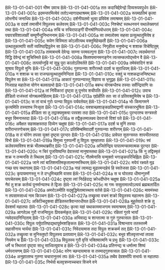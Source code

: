 BR-13-01-041-001	भीष्म उवाच
BR-13-01-041-001a	ततः कदाचिद्देवेन्द्रो दिव्यरूपवपुर्धरः
BR-13-01-041-001c	इदमन्तरमित्येवं ततोऽभ्यागादथाश्रमम्
BR-13-01-041-002a	रूपमप्रतिमं कृत्वा लोभनीयं जनाधिप
BR-13-01-041-002c	दर्शनीयतमो भूत्वा प्रविवेश तमाश्रमम्
BR-13-01-041-003a	स ददर्श तमासीनं विपुलस्य कलेवरम्
BR-13-01-041-003c	निश्चेष्टं स्तब्धनयनं यथालेख्यगतं तथा
BR-13-01-041-004a	रुचिं च रुचिरापाङ्गीं पीनश्रोणिपयोधराम्
BR-13-01-041-004c	पद्मपत्रविशालाक्षीं सम्पूर्णेन्दुनिभाननाम्
BR-13-01-041-005a	सा तमालोक्य सहसा प्रत्युत्थातुमियेष ह
BR-13-01-041-005c	रूपेण विस्मिता कोऽसीत्यथ वक्तुमिहेच्छती
BR-13-01-041-006a	उत्थातुकामापि सती व्यतिष्ठद्विपुलेन सा
BR-13-01-041-006c	निगृहीता मनुष्येन्द्र न शशाक विचेष्टितुम्
BR-13-01-041-007a	तामाबभाषे देवेन्द्रः साम्ना परमवल्गुना
BR-13-01-041-007c	त्वदर्थमागतं विद्धि देवेन्द्रं मां शुचिस्मिते
BR-13-01-041-008a	क्लिश्यमानमनङ्गेन त्वत्सम्कल्पोद्भवेन वै
BR-13-01-041-008c	तत्पर्याप्नुहि मां सुभ्रु पुरा कालोऽतिवर्तते
BR-13-01-041-009a	तमेवंवादिनं शक्रं शुश्राव विपुलो मुनिः
BR-13-01-041-009c	गुरुपत्न्याः शरीरस्थो ददर्श च सुराधिपम्
BR-13-01-041-010a	न शशाक च सा राजन्प्रत्युत्थातुमनिन्दिता
BR-13-01-041-010c	वक्तुं च नाशकद्राजन्विष्टब्धा विपुलेन सा
BR-13-01-041-011a	आकारं गुरुपत्न्यास्तु विज्ञाय स भृगूद्वहः
BR-13-01-041-011c	निजग्राह महातेजा योगेन बलवत्प्रभो
BR-13-01-041-011e	बबन्ध योगबन्धैश्च तस्याः सर्वेन्द्रियाणि सः
BR-13-01-041-012a	तां निर्विकारां दृष्ट्वा तु पुनरेव शचीपतिः
BR-13-01-041-012c	उवाच व्रीडितो राजंस्तां योगबलमोहिताम्
BR-13-01-041-013a	एह्येहीति ततः सा तं प्रतिवक्तुमियेष च
BR-13-01-041-013c	स तां वाचं गुरोः पत्न्या विपुलः पर्यवर्तयत्
BR-13-01-041-014a	भोः किमागमने कृत्यमिति तस्याश्च निःसृता
BR-13-01-041-014c	वक्त्राच्छशाङ्कप्रतिमाद्वाणी संस्कारभूषिता
BR-13-01-041-015a	व्रीडिता सा तु तद्वाक्यमुक्त्वा परवशा तदा
BR-13-01-041-015c	पुरन्दरश्च सन्त्रस्तो बभूव विमनास्तदा
BR-13-01-041-016a	स तद्वैकृतमालक्ष्य देवराजो विशां पते
BR-13-01-041-016c	अवैक्षत सहस्राक्षस्तदा दिव्येन चक्षुषा
BR-13-01-041-017a	ददर्श च मुनिं तस्याः शरीरान्तरगोचरम्
BR-13-01-041-017c	प्रतिबिम्बमिवादर्शे गुरुपत्न्याः शरीरगम्
BR-13-01-041-018a	स तं घोरेण तपसा युक्तं दृष्ट्वा पुरन्दरः
BR-13-01-041-018c	प्रावेपत सुसन्त्रस्तः शापभीतस्तदा विभो
BR-13-01-041-019a	विमुच्य गुरुपत्नीं तु विपुलः सुमहातपाः
BR-13-01-041-019c	स्वं कलेवरमाविश्य शक्रं भीतमथाब्रवीत्
BR-13-01-041-020a	अजितेन्द्रिय पापात्मन्कामात्मक पुरन्दर
BR-13-01-041-020c	न चिरं पूजयिष्यन्ति देवास्त्वां मानुषास्तथा
BR-13-01-041-021a	किं नु तद्विस्मृतं शक्र न तन्मनसि ते स्थितम्
BR-13-01-041-021c	गौतमेनासि यन्मुक्तो भगाङ्कपरिचिह्नितः
BR-13-01-041-022a	जाने त्वां बालिशमतिमकृतात्मानमस्थिरम्
BR-13-01-041-022c	मयेयं रक्ष्यते मूढ गच्छ पाप यथागतम्
BR-13-01-041-023a	नाहं त्वामद्य मूढात्मन्दहेयं हि स्वतेजसा
BR-13-01-041-023c	कृपायमाणस्तु न ते दग्धुमिच्छामि वासव
BR-13-01-041-024a	स च घोरतपा धीमान्गुरुर्मे पापचेतसम्
BR-13-01-041-024c	दृष्ट्वा त्वां निर्दहेदद्य क्रोधदीप्तेन चक्षुषा
BR-13-01-041-025a	नैवं तु शक्र कर्तव्यं पुनर्मान्याश्च ते द्विजाः
BR-13-01-041-025c	मा गमः ससुतामात्योऽत्ययं ब्रह्मबलार्दितः
BR-13-01-041-026a	अमरोऽस्मीति यद्बुद्धिमेतामास्थाय वर्तसे
BR-13-01-041-026c	मावमंस्था न तपसामसाध्यं नाम किञ्चन
BR-13-01-041-027a	तच्छ्रुत्वा वचनं शक्रो विपुलस्य महात्मनः
BR-13-01-041-027c	अकिञ्चिदुक्त्वा व्रीडितस्तत्रैवान्तरधीयत
BR-13-01-041-028a	मुहूर्तयाते शक्रे तु देवशर्मा महातपाः
BR-13-01-041-028c	कृत्वा यज्ञं यथाकाममाजगाम स्वमाश्रमम्
BR-13-01-041-029a	आगतेऽथ गुरौ राजन्विपुलः प्रियकर्मकृत्
BR-13-01-041-029c	रक्षितां गुरवे भार्यां न्यवेदयदनिन्दिताम्
BR-13-01-041-030a	अभिवाद्य च शान्तात्मा स गुरुं गुरुवत्सलः
BR-13-01-041-030c	विपुलः पर्युपातिष्ठद्यथापूर्वमशङ्कितः
BR-13-01-041-031a	विश्रान्ताय ततस्तस्मै सहासीनाय भार्यया
BR-13-01-041-031c	निवेदयामास तदा विपुलः शक्रकर्म तत्
BR-13-01-041-032a	तच्छ्रुत्वा स मुनिस्तुष्टो विपुलस्य प्रतापवान्
BR-13-01-041-032c	बभूव शीलवृत्ताभ्यां तपसा नियमेन च
BR-13-01-041-033a	विपुलस्य गुरौ वृत्तिं भक्तिमात्मनि च प्रभुः
BR-13-01-041-033c	धर्मे च स्थिरतां दृष्ट्वा साधु साध्वित्युवाच ह
BR-13-01-041-034a	प्रतिनन्द्य च धर्मात्मा शिष्यं धर्मपरायणम्
BR-13-01-041-034c	वरेण च्छन्दयामास स तस्माद्गुरुवत्सलः
BR-13-01-041-034e	अनुज्ञातश्च गुरुणा चचारानुत्तमं तपः
BR-13-01-041-035a	तथैव देवशर्मापि सभार्यः स महातपाः
BR-13-01-041-035c	निर्भयो बलवृत्रघ्नाच्चचार विजने वने

